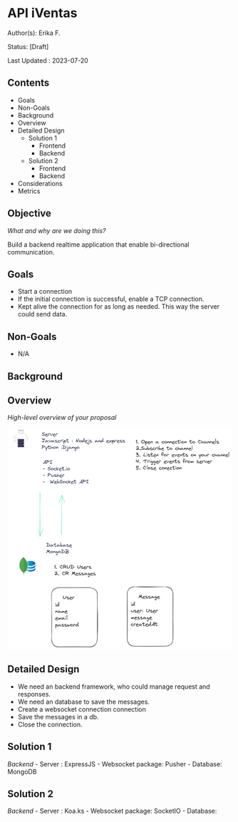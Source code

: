 # API iVentas

Author(s): Erika F.

Status: [Draft]

Last Updated : 2023-07-20

## Contents

- Goals
- Non-Goals
- Background
- Overview
- Detailed Design
    - Solution 1
        - Frontend
        - Backend
    - Solution 2
        - Frontend
        - Backend
- Considerations
- Metrics


## Objective

_What and why are we doing this?_

Build a backend realtime application that enable bi-directional communication.
## Goals
- Start a connection
- If the initial connection is successful, enable a TCP connection.
- Kept alive the connection for as long as needed. This way the server could send data. 

## Non-Goals

- N/A

## Background

## Overview
_High-level overview of your proposal_

![backed](./../docs/backend_arqui.png)
## Detailed Design 
- We need an backend framework, who could manage request and responses.
- We need an database to save the messages.
- Create a websocket connection connection 
- Save the messages in a db.
- Close the connection.


## Solution 1
_Backend_
    - Server : ExpressJS
    - Websocket package: Pusher
    - Database: MongoDB
    
## Solution 2

_Backend_
    - Server : Koa.ks
    - Websocket package: SocketIO
    - Database: 
    